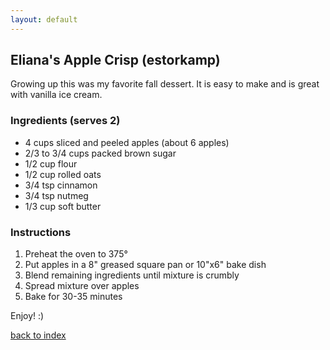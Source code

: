 ```yaml
---
layout: default
---
```


<!---
This is a comment. Note the triple dash to start, but double to end
-->

## Eliana's Apple Crisp (estorkamp)
<!---
Put your name or github username somewhere
-->
Growing up this was my favorite fall dessert. It is easy to make and is great with vanilla ice cream.

### Ingredients (serves 2)
- 4 cups sliced and peeled apples (about 6 apples)
- 2/3 to 3/4 cups packed brown sugar
- 1/2 cup flour
- 1/2 cup rolled oats
- 3/4 tsp cinnamon
- 3/4 tsp nutmeg
- 1/3 cup soft butter

### Instructions
1. Preheat the oven to 375°
2. Put apples in a 8" greased square pan or 10"x6" bake dish
3. Blend remaining ingredients until mixture is crumbly
4. Spread mixture over apples
5. Bake for 30-35 minutes

Enjoy! :)

<!--
Keep this link to return to the index
-->
[back to index](../)